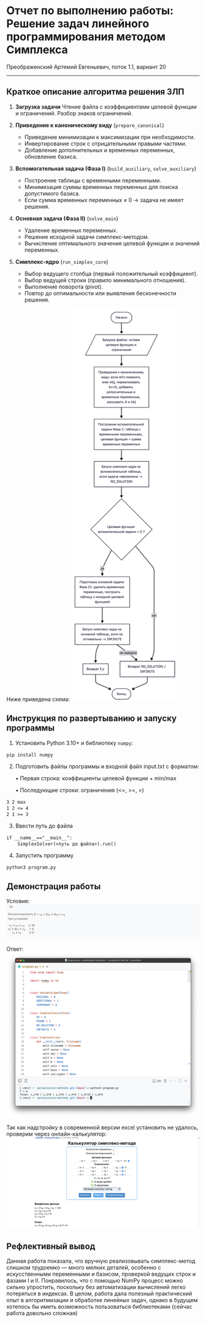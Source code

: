 ﻿# Отчет по выполнению работы: Решение задач линейного программирования методом Симплекса

Преображенский Артемий Евгеньевич, поток 1.1, вариант 20

---

## Краткое описание алгоритма решения ЗЛП

1. **Загрузка задачи**
   Чтение файла с коэффициентами целевой функции и ограничений. Разбор знаков ограничений.

2. **Приведение к каноническому виду** (`prepare_canonical`)  
   - Приведение минимизации к максимизации при необходимости.  
   - Инвертирование строк с отрицательными правыми частями.  
   - Добавление дополнительных и временных переменных, обновление базиса.  

3. **Вспомогательная задача (Фаза I)** (`build_auxiliary`, `solve_auxiliary`)  
   - Построение таблицы с временными переменными.  
   - Минимизация суммы временных переменных для поиска допустимого базиса.  
   - Если сумма временных переменных ≠ 0 → задача не имеет решения.  

4. **Основная задача (Фаза II)** (`solve_main`)  
   - Удаление временных переменных.  
   - Решение исходной задачи симплекс-методом.  
   - Вычисление оптимального значения целевой функции и значений переменных.

5. **Симплекс-ядро** (`run_simplex_core`)  
   - Выбор ведущего столбца (первый положительный коэффициент).  
   - Выбор ведущей строки (правило минимального отношения).  
   - Выполнение поворота (pivot).  
   - Повтор до оптимальности или выявления бесконечности решения.

Ниже приведена схема:
![блок-схема](./assets/scheme.png)

## Инструкция по развертыванию и запуску программы

1. Установить Python 3.10+ и библиотеку `numpy`:
```bash
pip install numpy
```

2.	Подготовить файлы программы и входной файл input.txt с форматом:

	•	Первая строка: коэффициенты целевой функции + min/max

	•	Последующие строки: ограничения (<=, >=, =)

```
3 2 max
1 2 <= 4
2 1 >= 3
```

3. Ввести путь до файла
```
if __name__=="__main__":
    SimplexSolver(<путь до файла>).run()
```

4. Запустить программу
```
python3 program.py
```

## Демонстрация работы

Условие:
![Задача](./assets/task.png)

Ответ:
![Результат](./assets/result.png)

Так как надстройку в современной версии excel установить не удалось, проверим через онлайн-калькулятор:
![Excel](./assets/excel.png)

## Рефлективный вывод

Данная работа показала, что вручную реализовывать симплекс-метод слишком трудоемко — много мелких деталей, особенно с искусственными переменными и базисом, проверкой ведущих строк и фазами I и II. Понравилось, что с помощью  NumPy процесс можно сильно упростить, поскольку без автоматизации вычислений легко потеряться в индексах. В целом, работа дала полезный практический опыт в алгоритмизации и обработке линейных задач, однако в будущем хотелось бы иметь возможность пользоваться библиотеками (сейчас работа довольно сложная)
